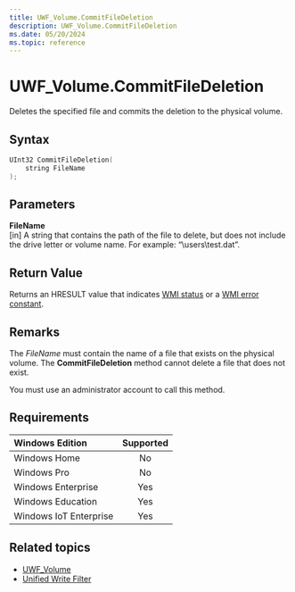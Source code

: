 ```yaml
---
title: UWF_Volume.CommitFileDeletion
description: UWF_Volume.CommitFileDeletion
ms.date: 05/20/2024
ms.topic: reference
---
```


# UWF_Volume.CommitFileDeletion

Deletes the specified file and commits the deletion to the physical volume.

## Syntax

```powershell
UInt32 CommitFileDeletion(
    string FileName
);
```

## Parameters

**FileName**</br>\[in\] A string that contains the path of the file to delete, but does not include the drive letter or volume name. For example: “\\users\\test.dat”.

## Return Value

Returns an HRESULT value that indicates [WMI status](/windows/win32/wmisdk/wmi-non-error-constants) or a [WMI error constant](/windows/win32/wmisdk/wmi-error-constants).

## Remarks

The *FileName* must contain the name of a file that exists on the physical volume. The **CommitFileDeletion** method cannot delete a file that does not exist.

You must use an administrator account to call this method.

## Requirements

| Windows Edition        | Supported |
|:-----------------------|:---------:|
| Windows Home           | No        |
| Windows Pro            | No        |
| Windows Enterprise     | Yes       |
| Windows Education      | Yes       |
| Windows IoT Enterprise | Yes       |

## Related topics

- [UWF_Volume](uwf-volume.md)
- [Unified Write Filter]( index.md)
